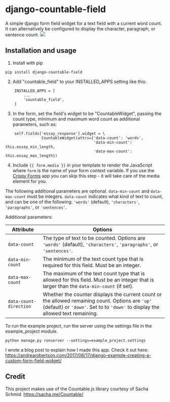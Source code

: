 # django-countable-field
A simple django form field widget for a text field with a current word count. It can alternatively be configured
to display the character, paragraph, or sentence count.
<img src="https://raw.githubusercontent.com/roboandie/django-countable-field/master/example.gif"/>

## Installation and usage
1. Install with pip
```
pip install django-countable-field
```
2. Add "countable_field" to your INSTALLED_APPS setting like this:
```
    INSTALLED_APPS = [
        ...
        'countable_field',
    ]
```
3. In the form, set the field's widget to be "CountableWidget", passing
the count type, minimum and maximum word count as additional parameters, such as:
```
    self.fields['essay_response'].widget = \
                CountableWidget(attrs={'data-count': 'words',
                                       'data-min-count': this.essay_min_length,
                                       'data-max-count': this.essay_max_length})
```
4. Include `{{ form.media }}` in your template to render the JavaScript where `form` is the name of your form context variable. If you use the [Crispy Forms](https://github.com/django-crispy-forms/django-crispy-forms) app you can skip this step - it will take care of the media element for you.

The following additional parameters are optional. `data-min-count` and `data-max-count` must be integers. 
`data-count` indicates what kind of text to count, and can be one of the following: `'words'` (default),
`'characters'`, `'paragraphs'`, or `'sentences'`.

Additional parameters:

Attribute              | Options
---------------------- | -------
`data-count`           | The type of text to be counted. Options are `'words'` (default), `'characters'`, `'paragraphs'`, or `'sentences'`.
`data-min-count`       | The minimum of the text count type that is required for this field. Must be an integer.
`data-max-count`       | The maximum of the text count type that is allowed for this field. Must be an integer that is larger than the `data-min-count` (if set).
`data-count-direction` | Whether the counter displays the current count or the allowed remaining count. Options are `'up'` (default) or `'down'`. Set to to `'down'` to display the allowed text remaining.

To run the example project, run the server using the settings file in the example_project module.
```
python manage.py runserver --settings=example_project.settings
```

I wrote a blog post to explain how I made this app. Check it out here: https://andrearobertson.com/2017/06/17/django-example-creating-a-custom-form-field-widget/

## Credit
This project makes use of the Countable.js library courtesy of Sacha Schmid. https://sacha.me/Countable/
